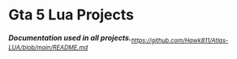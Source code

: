 # Gta 5 Lua Projects

###### ***Documentation used in all projects.***<sub>https://github.com/Hawk811/Atlas-LUA/blob/main/README.md</sub>
